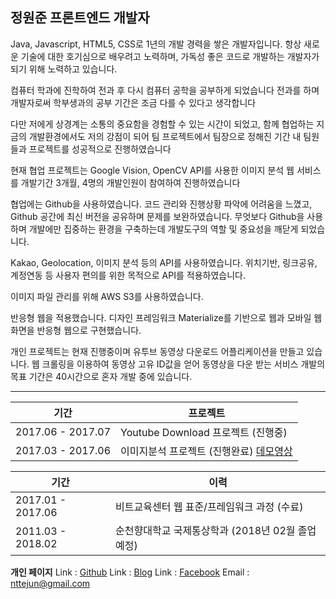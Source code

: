 ## 정원준 프론트엔드 개발자

Java, Javascript, HTML5, CSS로 1년의 개발 경력을 쌓은 개발자입니다. 항상 새로운 기술에 대한 호기심으로 배우려고 노력하며, 가독성 좋은 코드로 개발하는 개발자가 되기 위해 노력하고 있습니다.

컴퓨터 학과에 진학하여 전과 후 다시 컴퓨터 공학을 공부하게 되었습니다
전과를 하며 개발자로써 학부생과의 공부 기간은 조금 다를 수 있다고 생각합니다

다만 저에게 상경계는 소통의 중요함을 경험할 수 있는 시간이 되었고, 함께 협업하는 지금의 개발환경에서도 저의 강점이 되어 팀 프로젝트에서 팀장으로 정해진 기간 내 팀원들과 프로젝트를 성공적으로 진행하였습니다

현재 협업 프로젝트는 Google Vision, OpenCV API를 사용한 이미지 분석 웹 서비스를 개발기간 3개월, 4명의 개발인원이 참여하여 진행하였습니다

협업에는 Github을 사용하였습니다. 코드 관리와 진행상황 파악에 어려움을 느꼈고, Github 공간에 최신 버전을 공유하며 문제를 보완하였습니다. 무엇보다 Github을 사용하며 개발에만 집중하는 환경을 구축하는데 개발도구의 역할 및 중요성을 깨닫게 되었습니다.

Kakao, Geolocation, 이미지 분석 등의 API를 사용하였습니다. 위치기반, 링크공유, 계정연동 등 사용자 편의를 위한 목적으로 API를 적용하였습니다.

이미지 파일 관리를 위해 AWS S3를 사용하였습니다.

반응형 웹을 적용했습니다. 디자인 프레임워크 Materialize를 기반으로 웹과 모바일 웹 화면을 반응형 웹으로 구현했습니다.

개인 프로젝트는 현재 진행중이며 유투브 동영상 다운로드 어플리케이션을 만들고 있습니다. 웹 크롤링을 이용하여 동영상 고유 ID값을 얻어 동영상을 다운 받는 서비스 개발의 목표 기간은 40시간으로 혼자 개발 중에 있습니다.

---

| 기간 | 프로젝트 |
| ---- | ---- |
| 2017.06 - 2017.07 | Youtube Download 프로젝트 (진행중) |
| 2017.03 - 2017.06 | 이미지분석 프로젝트 (진행완료) [데모영상](https://youtu.be/eAeVGDenO10) |

| 기간 | 이력 |
| ---- | ---- |
| 2017.01 - 2017.06  |  비트교육센터 웹 표준/프레임워크 과정 (수료) |
| 2011.03 - 2018.02  |  순천향대학교 국제통상학과 (2018년 02월 졸업예정) |

**개인 페이지**
Link : [Github](https://github.com/nttejun)
Link : [Blog](http://wjun.tistory.com/)
Link : [Facebook](https://www.facebook.com/jung.wonjun.96)
Email : nttejun@gmail.com
